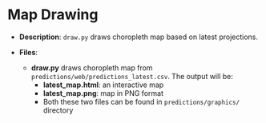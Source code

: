 # Map Drawing

- **Description**: `draw.py` draws choropleth map based on latest projections.

- **Files**:

  - **draw.py** draws choropleth map from `predictions/web/predictions_latest.csv`. The output will be:
    - **latest_map.html**: an interactive map
    - **latest_map.png**: map in PNG format
    - Both these two files can be found in `predictions/graphics/` directory
